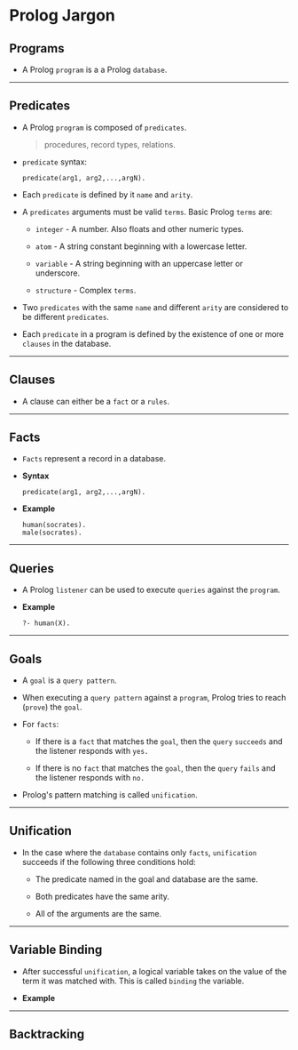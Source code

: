 # Prolog Jargon

## Programs

* A Prolog `program` is a a Prolog `database`.

---

## Predicates

* A Prolog `program` is composed of `predicates`.

    > procedures, record types, relations.

* `predicate` syntax:

    ```
    predicate(arg1, arg2,...,argN).
    ```

* Each `predicate` is defined by it `name` and `arity`.

* A `predicates` arguments must be valid `terms`. Basic Prolog `terms` are:

    * `integer` - A number. Also floats and other numeric types.

    * `atom` - A string constant beginning with a lowercase letter.

    * `variable` - A string beginning with an uppercase letter or underscore.

    * `structure` - Complex `terms`.

* Two `predicates` with the same `name` and different `arity` are considered to be different `predicates`.

* Each `predicate` in a program is defined by the existence of one or more `clauses` in the database.

---

## Clauses

* A clause can either be a `fact` or a `rules`.

---

## Facts

* `Facts` represent a record in a database.

* __Syntax__

    ```
    predicate(arg1, arg2,...,argN).
    ```

* __Example__

    ```
    human(socrates).
    male(socrates).
    ```

---

## Queries

* A Prolog `listener` can be used to execute `queries` against the `program`.


* __Example__

    ```
    ?- human(X).
    ```

---

## Goals

* A `goal` is a `query pattern`.

* When executing a `query pattern` against a `program`, Prolog tries to reach (`prove`) the `goal`.  

* For `facts`:

    * If there is a `fact` that matches the `goal`, then the `query` `succeeds` and the listener responds with `yes.` 

    * If there is no `fact` that matches the `goal`, then the `query` `fails` and the listener responds with `no.`

* Prolog's pattern matching is called `unification`.

---

## Unification

* In the case where the `database` contains only `facts`, `unification` succeeds if the following three conditions hold:

    * The predicate named in the goal and database are the same.
    
    * Both predicates have the same arity.
    
    * All of the arguments are the same.

---

## Variable Binding

* After successful `unification`, a logical variable takes on the value of the term it was matched with. This is called `binding` the variable. 

* __Example__

---

## Backtracking



